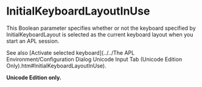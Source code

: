 # InitialKeyboardLayoutInUse

This Boolean parameter specifies whether or not the keyboard specified by InitialKeyboardLayout is selected as the current keyboard layout when you start an APL session.

See also [Activate selected keyboard](../../The APL Environment/Configuration Dialog Unicode Input Tab (Unicode Edition Only).htm#InitialKeyboardLayoutInUse).

**Unicode Edition only.**

